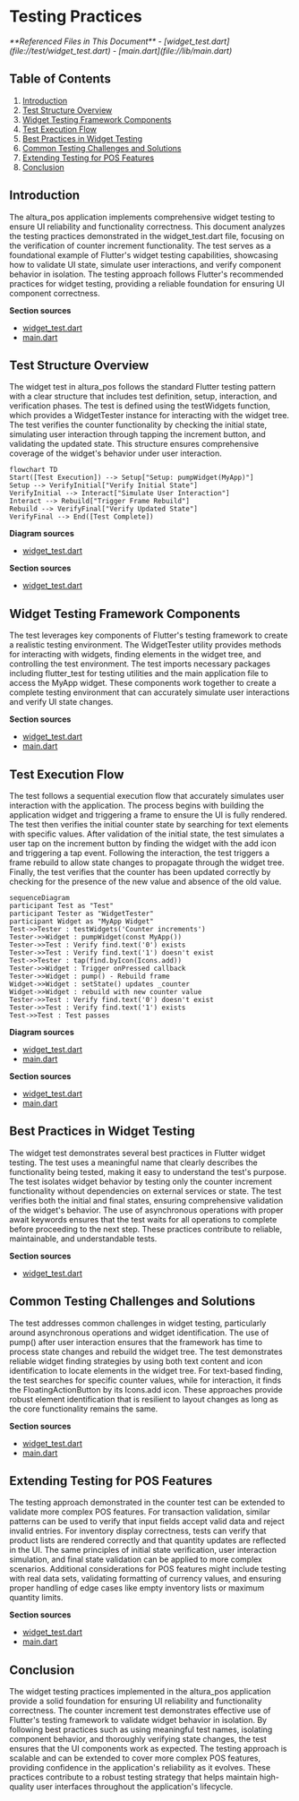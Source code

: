 # Testing Practices

<cite>
**Referenced Files in This Document**   
- [widget_test.dart](file://test/widget_test.dart)
- [main.dart](file://lib/main.dart)
</cite>

## Table of Contents
1. [Introduction](#introduction)
2. [Test Structure Overview](#test-structure-overview)
3. [Widget Testing Framework Components](#widget-testing-framework-components)
4. [Test Execution Flow](#test-execution-flow)
5. [Best Practices in Widget Testing](#best-practices-in-widget-testing)
6. [Common Testing Challenges and Solutions](#common-testing-challenges-and-solutions)
7. [Extending Testing for POS Features](#extending-testing-for-pos-features)
8. [Conclusion](#conclusion)

## Introduction
The altura_pos application implements comprehensive widget testing to ensure UI reliability and functionality correctness. This document analyzes the testing practices demonstrated in the widget_test.dart file, focusing on the verification of counter increment functionality. The test serves as a foundational example of Flutter's widget testing capabilities, showcasing how to validate UI state, simulate user interactions, and verify component behavior in isolation. The testing approach follows Flutter's recommended practices for widget testing, providing a reliable foundation for ensuring UI component correctness.

**Section sources**
- [widget_test.dart](file://test/widget_test.dart#L1-L31)
- [main.dart](file://lib/main.dart#L1-L123)

## Test Structure Overview

The widget test in altura_pos follows the standard Flutter testing pattern with a clear structure that includes test definition, setup, interaction, and verification phases. The test is defined using the testWidgets function, which provides a WidgetTester instance for interacting with the widget tree. The test verifies the counter functionality by checking the initial state, simulating user interaction through tapping the increment button, and validating the updated state. This structure ensures comprehensive coverage of the widget's behavior under user interaction.

```mermaid
flowchart TD
Start([Test Execution]) --> Setup["Setup: pumpWidget(MyApp)"]
Setup --> VerifyInitial["Verify Initial State"]
VerifyInitial --> Interact["Simulate User Interaction"]
Interact --> Rebuild["Trigger Frame Rebuild"]
Rebuild --> VerifyFinal["Verify Updated State"]
VerifyFinal --> End([Test Complete])
```

**Diagram sources**
- [widget_test.dart](file://test/widget_test.dart#L10-L27)

**Section sources**
- [widget_test.dart](file://test/widget_test.dart#L10-L27)

## Widget Testing Framework Components

The test leverages key components of Flutter's testing framework to create a realistic testing environment. The WidgetTester utility provides methods for interacting with widgets, finding elements in the widget tree, and controlling the test environment. The test imports necessary packages including flutter_test for testing utilities and the main application file to access the MyApp widget. These components work together to create a complete testing environment that can accurately simulate user interactions and verify UI state changes.

**Section sources**
- [widget_test.dart](file://test/widget_test.dart#L1-L9)
- [main.dart](file://lib/main.dart#L1-L10)

## Test Execution Flow

The test follows a sequential execution flow that accurately simulates user interaction with the application. The process begins with building the application widget and triggering a frame to ensure the UI is fully rendered. The test then verifies the initial counter state by searching for text elements with specific values. After validation of the initial state, the test simulates a user tap on the increment button by finding the widget with the add icon and triggering a tap event. Following the interaction, the test triggers a frame rebuild to allow state changes to propagate through the widget tree. Finally, the test verifies that the counter has been updated correctly by checking for the presence of the new value and absence of the old value.

```mermaid
sequenceDiagram
participant Test as "Test"
participant Tester as "WidgetTester"
participant Widget as "MyApp Widget"
Test->>Tester : testWidgets('Counter increments')
Tester->>Widget : pumpWidget(const MyApp())
Tester->>Test : Verify find.text('0') exists
Tester->>Test : Verify find.text('1') doesn't exist
Test->>Tester : tap(find.byIcon(Icons.add))
Tester->>Widget : Trigger onPressed callback
Tester->>Widget : pump() - Rebuild frame
Widget->>Widget : setState() updates _counter
Widget->>Widget : rebuild with new counter value
Tester->>Test : Verify find.text('0') doesn't exist
Tester->>Test : Verify find.text('1') exists
Test->>Test : Test passes
```

**Diagram sources**
- [widget_test.dart](file://test/widget_test.dart#L10-L27)
- [main.dart](file://lib/main.dart#L80-L90)

**Section sources**
- [widget_test.dart](file://test/widget_test.dart#L10-L27)
- [main.dart](file://lib/main.dart#L80-L90)

## Best Practices in Widget Testing

The widget test demonstrates several best practices in Flutter widget testing. The test uses a meaningful name that clearly describes the functionality being tested, making it easy to understand the test's purpose. The test isolates widget behavior by testing only the counter increment functionality without dependencies on external services or state. The test verifies both the initial and final states, ensuring comprehensive validation of the widget's behavior. The use of asynchronous operations with proper await keywords ensures that the test waits for all operations to complete before proceeding to the next step. These practices contribute to reliable, maintainable, and understandable tests.

**Section sources**
- [widget_test.dart](file://test/widget_test.dart#L10-L27)

## Common Testing Challenges and Solutions

The test addresses common challenges in widget testing, particularly around asynchronous operations and widget identification. The use of pump() after user interaction ensures that the framework has time to process state changes and rebuild the widget tree. The test demonstrates reliable widget finding strategies by using both text content and icon identification to locate elements in the widget tree. For text-based finding, the test searches for specific counter values, while for interaction, it finds the FloatingActionButton by its Icons.add icon. These approaches provide robust element identification that is resilient to layout changes as long as the core functionality remains the same.

**Section sources**
- [widget_test.dart](file://test/widget_test.dart#L18-L22)
- [main.dart](file://lib/main.dart#L110-L115)

## Extending Testing for POS Features

The testing approach demonstrated in the counter test can be extended to validate more complex POS features. For transaction validation, similar patterns can be used to verify that input fields accept valid data and reject invalid entries. For inventory display correctness, tests can verify that product lists are rendered correctly and that quantity updates are reflected in the UI. The same principles of initial state verification, user interaction simulation, and final state validation can be applied to more complex scenarios. Additional considerations for POS features might include testing with real data sets, validating formatting of currency values, and ensuring proper handling of edge cases like empty inventory lists or maximum quantity limits.

**Section sources**
- [widget_test.dart](file://test/widget_test.dart#L10-L27)
- [main.dart](file://lib/main.dart#L50-L120)

## Conclusion

The widget testing practices implemented in the altura_pos application provide a solid foundation for ensuring UI reliability and functionality correctness. The counter increment test demonstrates effective use of Flutter's testing framework to validate widget behavior in isolation. By following best practices such as using meaningful test names, isolating component behavior, and thoroughly verifying state changes, the test ensures that the UI components work as expected. The testing approach is scalable and can be extended to cover more complex POS features, providing confidence in the application's reliability as it evolves. These practices contribute to a robust testing strategy that helps maintain high-quality user interfaces throughout the application's lifecycle.